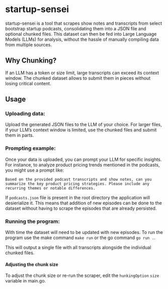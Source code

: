 # startup-sensei

startup-sensei is a tool that scrapes show notes and transcripts from select bootstrap startup podcasts, consolidating them into a JSON file and optional chunked files. 
This dataset can then be fed into Large Language Models (LLMs) for analysis, without the hassle of manually compiling data from multiple sources.

## Why Chunking?

If an LLM has a token or size limit, large transcripts can exceed its context window. The chunked dataset allows to submit them in pieces without losing critical content.

## Usage

### Uploading data:

Upload the generated JSON files to the LLM of your choice. For larger files, if your LLM’s context window is limited, use the chunked files and submit them in parts.

### Prompting example:

Once your data is uploaded, you can prompt your LLM for specific insights. For instance, to analyze product pricing trends mentioned in the podcasts, you might use a prompt like:

```
Based on the provided podcast transcripts and show notes, can you summarize the key product pricing strategies. Please include any recurring themes or notable differences.
```

If `podcasts.json` file is present in the root directory the application will desierialize it. This means that addition of new episodes can be done to the dataset without having to scrape the episodes that are already persisted.  

### Running the program:

With time the dataset will need to be updated with new episodes. To run the program use the make command `make run` or the go command `go run .`. 

This will output a single file with all transcripts alongside the individual chunked files.

#### Adjusting the chunk size

To adjust the chunk size or re-run the scraper, edit the `hunkingOption` `size` variable in main.go.






